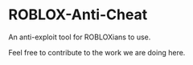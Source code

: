 # ROBLOX-Anti-Cheat
An anti-exploit tool for ROBLOXians to use.

Feel free to contribute to the work we are doing here.